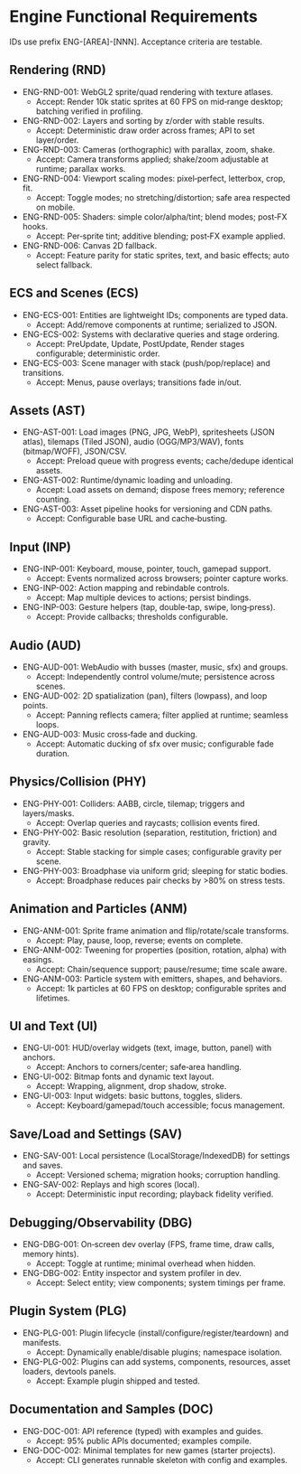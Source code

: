 # Engine Functional Requirements

IDs use prefix ENG-[AREA]-[NNN]. Acceptance criteria are testable.

## Rendering (RND)

- ENG-RND-001: WebGL2 sprite/quad rendering with texture atlases.
  - Accept: Render 10k static sprites at 60 FPS on mid‑range desktop; batching verified in profiling.
- ENG-RND-002: Layers and sorting by z/order with stable results.
  - Accept: Deterministic draw order across frames; API to set layer/order.
- ENG-RND-003: Cameras (orthographic) with parallax, zoom, shake.
  - Accept: Camera transforms applied; shake/zoom adjustable at runtime; parallax works.
- ENG-RND-004: Viewport scaling modes: pixel‑perfect, letterbox, crop, fit.
  - Accept: Toggle modes; no stretching/distortion; safe area respected on mobile.
- ENG-RND-005: Shaders: simple color/alpha/tint; blend modes; post‑FX hooks.
  - Accept: Per‑sprite tint; additive blending; post‑FX example applied.
- ENG-RND-006: Canvas 2D fallback.
  - Accept: Feature parity for static sprites, text, and basic effects; auto select fallback.

## ECS and Scenes (ECS)

- ENG-ECS-001: Entities are lightweight IDs; components are typed data.
  - Accept: Add/remove components at runtime; serialized to JSON.
- ENG-ECS-002: Systems with declarative queries and stage ordering.
  - Accept: PreUpdate, Update, PostUpdate, Render stages configurable; deterministic order.
- ENG-ECS-003: Scene manager with stack (push/pop/replace) and transitions.
  - Accept: Menus, pause overlays; transitions fade in/out.

## Assets (AST)

- ENG-AST-001: Load images (PNG, JPG, WebP), spritesheets (JSON atlas), tilemaps (Tiled JSON), audio (OGG/MP3/WAV), fonts (bitmap/WOFF), JSON/CSV.
  - Accept: Preload queue with progress events; cache/dedupe identical assets.
- ENG-AST-002: Runtime/dynamic loading and unloading.
  - Accept: Load assets on demand; dispose frees memory; reference counting.
- ENG-AST-003: Asset pipeline hooks for versioning and CDN paths.
  - Accept: Configurable base URL and cache‑busting.

## Input (INP)

- ENG-INP-001: Keyboard, mouse, pointer, touch, gamepad support.
  - Accept: Events normalized across browsers; pointer capture works.
- ENG-INP-002: Action mapping and rebindable controls.
  - Accept: Map multiple devices to actions; persist bindings.
- ENG-INP-003: Gesture helpers (tap, double‑tap, swipe, long‑press).
  - Accept: Provide callbacks; thresholds configurable.

## Audio (AUD)

- ENG-AUD-001: WebAudio with busses (master, music, sfx) and groups.
  - Accept: Independently control volume/mute; persistence across scenes.
- ENG-AUD-002: 2D spatialization (pan), filters (lowpass), and loop points.
  - Accept: Panning reflects camera; filter applied at runtime; seamless loops.
- ENG-AUD-003: Music cross‑fade and ducking.
  - Accept: Automatic ducking of sfx over music; configurable fade duration.

## Physics/Collision (PHY)

- ENG-PHY-001: Colliders: AABB, circle, tilemap; triggers and layers/masks.
  - Accept: Overlap queries and raycasts; collision events fired.
- ENG-PHY-002: Basic resolution (separation, restitution, friction) and gravity.
  - Accept: Stable stacking for simple cases; configurable gravity per scene.
- ENG-PHY-003: Broadphase via uniform grid; sleeping for static bodies.
  - Accept: Broadphase reduces pair checks by >80% on stress tests.

## Animation and Particles (ANM)

- ENG-ANM-001: Sprite frame animation and flip/rotate/scale transforms.
  - Accept: Play, pause, loop, reverse; events on complete.
- ENG-ANM-002: Tweening for properties (position, rotation, alpha) with easings.
  - Accept: Chain/sequence support; pause/resume; time scale aware.
- ENG-ANM-003: Particle system with emitters, shapes, and behaviors.
  - Accept: 1k particles at 60 FPS on desktop; configurable sprites and lifetimes.

## UI and Text (UI)

- ENG-UI-001: HUD/overlay widgets (text, image, button, panel) with anchors.
  - Accept: Anchors to corners/center; safe‑area handling.
- ENG-UI-002: Bitmap fonts and dynamic text layout.
  - Accept: Wrapping, alignment, drop shadow, stroke.
- ENG-UI-003: Input widgets: basic buttons, toggles, sliders.
  - Accept: Keyboard/gamepad/touch accessible; focus management.

## Save/Load and Settings (SAV)

- ENG-SAV-001: Local persistence (LocalStorage/IndexedDB) for settings and saves.
  - Accept: Versioned schema; migration hooks; corruption handling.
- ENG-SAV-002: Replays and high scores (local).
  - Accept: Deterministic input recording; playback fidelity verified.

## Debugging/Observability (DBG)

- ENG-DBG-001: On‑screen dev overlay (FPS, frame time, draw calls, memory hints).
  - Accept: Toggle at runtime; minimal overhead when hidden.
- ENG-DBG-002: Entity inspector and system profiler in dev.
  - Accept: Select entity; view components; system timings per frame.

## Plugin System (PLG)

- ENG-PLG-001: Plugin lifecycle (install/configure/register/teardown) and manifests.
  - Accept: Dynamically enable/disable plugins; namespace isolation.
- ENG-PLG-002: Plugins can add systems, components, resources, asset loaders, devtools panels.
  - Accept: Example plugin shipped and tested.

## Documentation and Samples (DOC)

- ENG-DOC-001: API reference (typed) with examples and guides.
  - Accept: 95% public APIs documented; examples compile.
- ENG-DOC-002: Minimal templates for new games (starter projects).
  - Accept: CLI generates runnable skeleton with config and examples.
